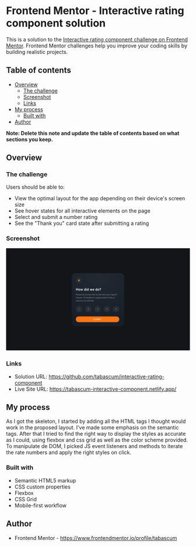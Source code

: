 # Frontend Mentor - Interactive rating component solution

This is a solution to the [Interactive rating component challenge on Frontend Mentor](https://www.frontendmentor.io/challenges/interactive-rating-component-koxpeBUmI). Frontend Mentor challenges help you improve your coding skills by building realistic projects.

## Table of contents

- [Overview](#overview)
  - [The challenge](#the-challenge)
  - [Screenshot](#screenshot)
  - [Links](#links)
- [My process](#my-process)
  - [Built with](#built-with)
- [Author](#author)

**Note: Delete this note and update the table of contents based on what sections you keep.**

## Overview

### The challenge

Users should be able to:

- View the optimal layout for the app depending on their device's screen size
- See hover states for all interactive elements on the page
- Select and submit a number rating
- See the "Thank you" card state after submitting a rating

### Screenshot

![](./design/desktop-design.jpg)

### Links

- Solution URL: https://github.com/tabascum/interactive-rating-component
- Live Site URL: https://tabascum-interactive-component.netlify.app/

## My process

As I got the skeleton, I started by adding all the HTML tags I thought would work in the proposed layout. I've made some emphasis on the semantic tags.
After that I tried to find the right way to display the styles as accurate as I could, using flexbox and css grid as well as the color scheme provided.
To manipulate de DOM, I picked JS event listeners and methods to iterate the rate numbers and apply the right styles on click.

### Built with

- Semantic HTML5 markup
- CSS custom properties
- Flexbox
- CSS Grid
- Mobile-first workflow

## Author

- Frontend Mentor - https://www.frontendmentor.io/profile/tabascum
